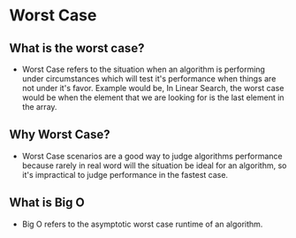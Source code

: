 # Worst Case

## What is the worst case?

* Worst Case refers to the situation when an algorithm is performing under circumstances which will test it's performance when things are not under it's favor. Example would be, In Linear Search, the worst case would be when the element that we are looking for is the last element in the array.

## Why Worst Case?

* Worst Case scenarios are a good way to judge algorithms performance because rarely in real word will the situation be ideal for an algorithm, so it's impractical to judge performance in the fastest case.

## What is Big O

* Big O refers to the asymptotic worst case runtime of an algorithm.